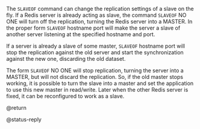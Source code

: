 The `SLAVEOF` command can change the replication settings of a slave on the fly.
If a Redis server is already acting as slave, the command `SLAVEOF` NO ONE
will turn off the replication, turning the Redis server into a MASTER.
In the proper form `SLAVEOF` hostname port will make the server a slave of another
server listening at the specified hostname and port.

If a server is already a slave of some master, `SLAVEOF` hostname port will
stop the replication against the old server and start the synchronization
against the new one, discarding the old dataset.

The form `SLAVEOF` NO ONE will stop replication, turning the server into a
MASTER, but will not discard the replication. So, if the old master stops working,
it is possible to turn the slave into a master and set the application to
use this new master in read/write. Later when the other Redis server is
fixed, it can be reconfigured to work as a slave.

@return

@status-reply
